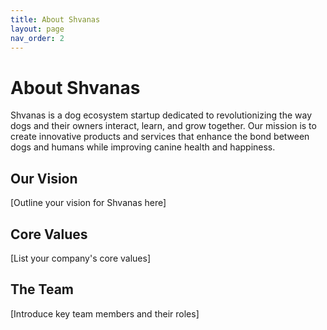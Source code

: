 ```yaml
---
title: About Shvanas
layout: page
nav_order: 2
---
```


# About Shvanas

Shvanas is a dog ecosystem startup dedicated to revolutionizing the way dogs and their owners interact, learn, and grow together. Our mission is to create innovative products and services that enhance the bond between dogs and humans while improving canine health and happiness.

## Our Vision

[Outline your vision for Shvanas here]

## Core Values

[List your company's core values]

## The Team

[Introduce key team members and their roles]
